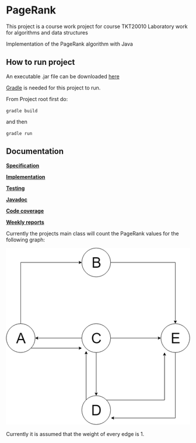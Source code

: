 # PageRank

This project is a course work project for course TKT20010 Laboratory work for algorithms and data structures

Implementation of the PageRank algorithm with Java

## How to run project
An executable .jar file can be downloaded [here](https://github.com/ConstantKrieg/PageRank/raw/master/pagerank-1.0-SNAPSHOT.jar)

[Gradle](https://gradle.org) is needed for this project to run.

From Project root first do:

`gradle build`

and then

`gradle run`


## Documentation

[**Specification**](https://github.com/ConstantKrieg/PageRank/blob/master/doc/specification.md)

[**Implementation**](https://github.com/ConstantKrieg/PageRank/blob/master/doc/implementation.md)

[**Testing**](https://github.com/ConstantKrieg/PageRank/blob/master/doc/testing.md)

[**Javadoc**](https://github.com/ConstantKrieg/PageRank/tree/master/doc/javadoc)

[**Code coverage**](https://github.com/ConstantKrieg/PageRank/tree/master/doc/pagerank_coverage)

[**Weekly reports**](https://github.com/ConstantKrieg/PageRank/tree/master/doc/weekly%20reports)

Currently the projects main class will count the PageRank values for the following graph:

![GRAPH](https://github.com/ConstantKrieg/PageRank/blob/master/doc/example_graph.png?raw=true)

Currently it is assumed that the weight of every edge is 1.



